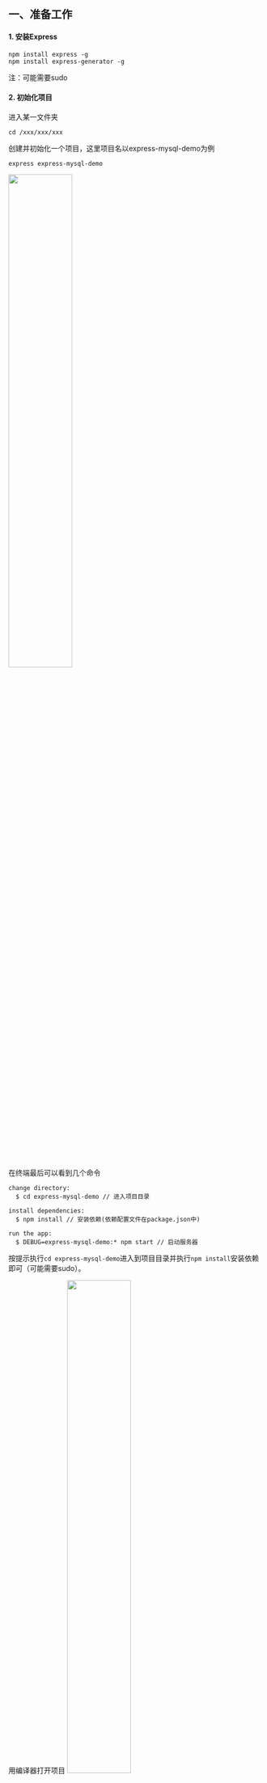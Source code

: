 ## 一、准备工作
#### 1. 安装Express
```shell script
npm install express -g
npm install express-generator -g
```
注：可能需要sudo
#### 2. 初始化项目
进入某一文件夹
```shell script
cd /xxx/xxx/xxx
```
创建并初始化一个项目，这里项目名以express-mysql-demo为例
```shell script
express express-mysql-demo
```
<img src="public/readme/1-1.png" width="50%"  alt=""/>

在终端最后可以看到几个命令
```shell script
change directory:
  $ cd express-mysql-demo // 进入项目目录

install dependencies:
  $ npm install // 安装依赖(依赖配置文件在package.json中)

run the app:
  $ DEBUG=express-mysql-demo:* npm start // 启动服务器
```
按提示执行`cd express-mysql-demo`进入到项目目录并执行`npm install`安装依赖即可（可能需要sudo）。

用编译器打开项目
<img src="public/readme/1-2.png" width="50%"  alt="">

- /bin : 用来启动服务器
- /public : 存放静态资源
- /routes : 路由用于确定如何响应对特定端点的客户机请求，包含一个URI和一个特定的HTTP请求方法（GET、POST等）。
每个路由可以有一个或多个处理程序函数，这些函数在路由匹配时执行。

- /views : 模板文件目录，文件格式默认为`*.jade`
- /app.js : 程序主文件，是服务器启动的入口
## 二、启动服务器
终端中输入`npm start`启动服务器

> 注：关闭时要用<kbd>Ctrl</kbd>+<kbd>C</kbd>关闭服务器，否则下次再启动时会提示3000端口被占用！
> 
> 端口被占用解决方法：
>
> 终端中输入`lsof -i :3000`找到node进程的PID
>
> 输入`kill -9 PID`即可结束该进程

启动成功终端会输出以下信息：
```shell script
> express-mysql-demo@0.0.1 start /Users/qinian/Desktop/CourseDesign/express-mysql-demo
> node ./bin/www
```
在浏览器中访问<http://127.0.0.1:3000>或<http://localhost:3000>即可看到以下页面：

<img src="public/readme/2-1.png" width="50%" alt="">

## 三、安装MySQL模块
打开app.js，这里介绍下主要代码
```javascript
var createError = require('http-errors');
var express = require('express');
var path = require('path');
var cookieParser = require('cookie-parser');
var logger = require('morgan');

var app = express();

// ====== 路由信息（接口地址） 存放在./routes目录下 ====== //
var indexRouter = require('./routes/index');
var usersRouter = require('./routes/users');

app.use('/', indexRouter);
app.use('/users', usersRouter);
// ====== 路由信息（接口地址）介绍  ====== //

// ====== 配置模板引擎 ====== //
// view engine setup
app.set('views', path.join(__dirname, 'views'));
app.set('view engine', 'jade');
// ====== 配置模板引擎 ====== //

app.use(logger('dev'));
app.use(express.json());
app.use(express.urlencoded({ extended: false }));
app.use(cookieParser());
// 配置静态资源目录
app.use(express.static(path.join(__dirname, 'public')));
```
打开`package.json`在`dependencies`中添加
```json
"mysql": "latest"
```
接着在终端中重新输入`npm install`安装依赖，这样就会把mysql依赖安装进来。

接着在项目目录下新建db目录并新建一个`DBConfig.js`，用于存放MySQL配置信息，并添加以下内容：
```js
module.exports = {
    mysql: {
        host: '47.114.6.104', // ip地址
        user: 'root', // 数据库连接用户名
        password: '123456', // 数据库连接密码
        database: 'express-mysql-demo', // 数据库名
        port: 3306, // mysql端口号
        multipleStatements: true // 开启同时执行多条语句，貌似不太安全
    }
}
```
## 四、添加API接口调用SQL语句
在db目录下新建`usersql.js`并添加以下内容：
```js
var UserSQL = {
    insert: 'INSERT INTO user(user_id, username, sex) VALUES(?,?,?)',
    queryAll: 'SELECT * FROM user',
    getUserById: 'SELECT * FROM user WHERE user_id = ?',
    queryBooks: 'SELECT COUNT(*) FROM books; SELECT * FROM books limit ? offset ?'
}

module.exports = UserSQL
```
`usersql.js`的作用是提供增删改查语句。

为了方便分页查询，在项目目录下新建utils文件夹，在该文件夹下新建`utils.js`文件，代码如下：
```js
module.exports.generateBookPages = function (page, totalPage, step) {
    // 将参数转为数字
    page = typeof page === 'number' ? page : parseInt(page);
    totalPage = typeof totalPage === 'number' ? totalPage : parseInt(totalPage);
    step = typeof step === 'number' ? step : parseInt(step);
    if (totalPage <= step) {
        // 总页数小于步长时
        // 1 2 3 4 5 6 7  page = 4, total = 7, step = 10
        return Array.from({length: totalPage}, (item, index) => index + 1);
    }
    if (page <= step / 2) {
        // 前几页时
        // 1 2 3 4 5 6 7 8 9 10 page <= 5, total = 20, step = 10
        return Array.from({length: step}, (item, index) => index + 1);
    }
    if (page >= totalPage - step / 2) {
        // 后几页时
        // 11 12 13 14 15 16 17 18 19 20  page >= 15, total = 20, step = 10
        return Array.from({length: step}, (item, index) => index + totalPage - step + 1);
    }
    // 其他
    // 4 5 6 7 8 9 10 11 12 13  page = 8, total = 20, step = 10
    return Array.from({length: step}, (item, index) => index + page - step / 2 + 1);
}
```
该函数的作用是根据`当前页，总页数，步长`返回当前页相邻的页码。

接着还需在routes目录下新建一个`users.js`向外暴露操作user的API接口，代码如下：
```js
var express = require('express');
var utils = require('../utils/utils')
var router = express.Router();

// 导入MySQL模块
var mysql = require('mysql');
var dbConfig = require('../db/DBConfig');
var userSQL = require('../db/usersql');

// 使用DBConfig.js的配置信息创建一个连接池
var pool = mysql.createPool(dbConfig.mysql);

// 响应一个json数据
var responseJSON = function (res, ret) {
  if (!ret) { // 如果ret为undefined
    res.json({
      code: 200,
      msg: '操作失败'
    });
  } else {
    res.json({
      code: 100,
      msg: '操作成功',
      data: ret
    });
  }
}

// 添加用户
router.get('/addUser', (req, res, next) => {
  // 从连接池获取连接
  pool.getConnection(function (err, connection) {
    // 获取前台页面传入的参数
    var param = req.query || req.params;
    // 建立连接，增加一个用户信息
    connection.query(userSQL.insert, [param.id, param.name, param.sex], function (err, result) {
      // 如果发生错误，result即为undefined
      // 受影响的行数通过result.affectedRows获取
      responseJSON(res, result);
      // 释放连接
      connection.release();
    });
  });
});

/* 获取用户列表 */
router.get('/', function(req, res, next) {
  pool.getConnection(function (err,connection) {
    // 建立连接
    connection.query(userSQL.queryAll, [], function (err, result) {
      // 如果发生错误，result即为undefined
      responseJSON(res, result);
      // 释放连接
      connection.release();
    });
  });
});

// 根据id查找用户
router.get('/findUser', function(req, res, next) {
  pool.getConnection(function (err,connection) {
    // 获取前台页面传入的参数
    var param = req.query || req.params;
    // 建立连接
    connection.query(userSQL.getUserById, [param.id], function (err, result) {
      // 如果发生错误，result即为undefined
      responseJSON(res, result);
      // 释放连接
      connection.release();
    });
  });
});

/* 获取用户列表（分页查询） */
router.get('/books', function(req, res, next) {
  pool.getConnection(function (err,connection) {
    if (err)
      throw err;
    // 获取前台页面传入的参数
    var param = req.query || req.params;
    var page = parseInt(param.page) || 1; // 当前页数，默认第1页
    var num = parseInt(param.num) || 20; // 每页的数据个数，默认20条
    // 建立连接
    connection.query(userSQL.queryBooks, [num, (page - 1) * num], function (err, result) {
      if (result) {
        var totalCount = parseInt(result[0][0]['COUNT(*)']); // 总条数
        var totalPage = Math.ceil(totalCount / num); // 总页数，向上取整
        var currentPage = page;
        var isFirstPage = currentPage == 1;
        var isLastPage = currentPage == totalPage;
        var adjacentPage = utils.generateBookPages(currentPage, totalPage, 10); // 相邻页码，只显示相邻10页
        var bookList = result[1]; // 数据
        res.json({
          code: 100,
          msg: '处理成功',
          totalCount: totalCount,
          totalPage: totalPage,
          currentPage: currentPage,
          isFirstPage: isFirstPage,
          isLastPage: isLastPage,
          adjacentPage: adjacentPage,
          bookList: bookList
        })
      } else {
        responseJSON(res, result);
      }
      // 释放连接
      connection.release();
      if (err)
        throw err;
    });
  });
});

module.exports = router;
```
下面是测试案例：
- 获取用户列表

    URL:<http://127.0.0.1:3000/users>
    
    返回数据：
    ```json
    {
      "code": 100,
      "msg": "操作成功",
      "data": [
        {
          "user_id": 10001,
          "username": "小王",
          "sex": "男"
        },
        {
          "user_id": 10002,
          "username": "肖红",
          "sex": "女"
        }
      ]
    }
    ```
- 插入用户数据

    URL:<http://127.0.0.1:3000/users/addUser?id=10006&name=静静&sex=女>
    
    返回数据：
    ```json
    {
      "code": 100,
      "msg": "操作成功",
      "data": {
        "fieldCount": 0,
        "affectedRows": 1,
        "insertId": 0,
        "serverStatus": 2,
        "warningCount": 0,
        "message": "",
        "protocol41": true,
        "changedRows": 0
      }
    }
    ```
- 根据id查找用户

    URL:<http://127.0.0.1:3000/users/findUser?id=10006>
    
    返回数据：
    ```json
    {
      "code": 100,
      "msg": "操作成功",
      "data": [
        {
          "user_id": 10006,
          "username": "静静",
          "sex": "女"
        }
      ]
    }
    ```
  
 - 查询第7页数据
  
    URL:<http://127.0.0.1:3000/users/books?page=7>
      
    返回数据：
    ```json
    {
      "code": 100,
      "msg": "处理成功",
      "totalCount": 300,
      "totalPage": 15,
      "currentPage": "7",
      "isFirstPage": false,
      "isLastPage": false,
      "adjacentPage": [3, 4, 5, 6, 7, 8, 9, 10, 11, 12],
      "bookList": [
        {
          "book_id": 10120,
          "book_name": "鞋化野受",
          "book_type": "小说",
          "book_aut": "秦勾",
          "book_num": 10
        },
        {
          "book_id": 10121,
          "book_name": "里斯",
          "book_type": "非小说类",
          "book_aut": "鲁石盼屠",
          "book_num": 10
        },
        ...
      ]
    }
    ```
